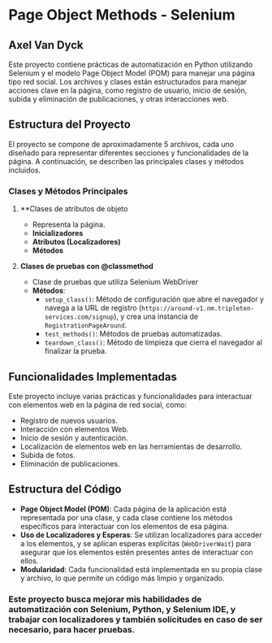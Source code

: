# Page Object Methods - Selenium
## Axel Van Dyck

Este proyecto contiene prácticas de automatización en Python utilizando Selenium y el modelo Page Object Model (POM) para manejar una página tipo red social. 
Los archivos y clases están estructurados para manejar acciones clave en la página, como registro de usuario, inicio de sesión, subida y eliminación de publicaciones, y otras interacciones web.

## Estructura del Proyecto

El proyecto se compone de aproximadamente 5 archivos, cada uno diseñado para representar diferentes secciones y funcionalidades de la página. A continuación, se describen las principales clases y métodos incluidos.

### Clases y Métodos Principales

1. **Clases de atributos de objeto
   - Representa la página.
   - **Inicializadores**
   - **Atributos (Localizadores)**
   - **Métodos**
   
2. **Clases de pruebas con @classmethod**
   - Clase de pruebas que utiliza Selenium WebDriver
   - **Métodos**:
     - `setup_class()`: Método de configuración que abre el navegador y navega a la URL de registro (`https://around-v1.nm.tripleten-services.com/signup`), y crea una instancia de `RegistrationPageAround`.
     - `test_methods()`: Métodos de pruebas automatizadas.
     - `teardown_class()`: Método de limpieza que cierra el navegador al finalizar la prueba.

## Funcionalidades Implementadas

Este proyecto incluye varias prácticas y funcionalidades para interactuar con elementos web en la página de red social, como:

- Registro de nuevos usuarios.
- Interacción con elementos Web.
- Inicio de sesión y autenticación.
- Localización de elementos web en las herramientas de desarrollo.
- Subida de fotos.
- Eliminación de publicaciones.

## Estructura del Código

- **Page Object Model (POM)**: Cada página de la aplicación está representada por una clase, y cada clase contiene los métodos específicos para interactuar con los elementos de esa página.
- **Uso de Localizadores y Esperas**: Se utilizan localizadores para acceder a los elementos, y se aplican esperas explícitas (`WebDriverWait`) para asegurar que los elementos estén presentes antes de interactuar con ellos.
- **Modularidad**: Cada funcionalidad está implementada en su propia clase y archivo, lo que permite un código más limpio y organizado.

### Este proyecto busca mejorar mis habilidades de automatización con Selenium, Python, y Selenium IDE, y trabajar con localizadores y también solicitudes en caso de ser necesario, para hacer pruebas.
